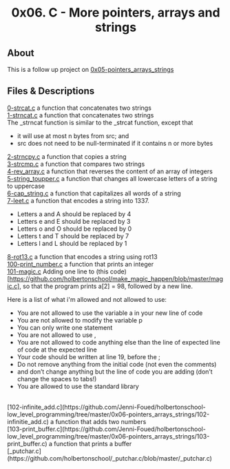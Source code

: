 # <div align="center">0x06. C - More pointers, arrays and strings</div>

## About

This is a follow up project on [0x05-pointers_arrays_strings](https://github.com/Jenni-Foued/holbertonschool-low_level_programming/tree/master/0x05-pointers_arrays_strings)

## Files & Descriptions

[0-strcat.c](https://github.com/Jenni-Foued/holbertonschool-low_level_programming/tree/master/0x06-pointers_arrays_strings/0-strcat.c)  a function that concatenates two strings</br>
[1-strncat.c](https://github.com/Jenni-Foued/holbertonschool-low_level_programming/tree/master/0x06-pointers_arrays_strings/1-strncat.c)  a function that concatenates two strings</br>
The _strncat function is similar to the _strcat function, except that

   - it will use at most n bytes from src; and
   - src does not need to be null-terminated if it contains n or more bytes

[2-strncpy.c](https://github.com/Jenni-Foued/holbertonschool-low_level_programming/tree/master/0x06-pointers_arrays_strings/2-strncpy.c)  a function that copies a string</br>
[3-strcmp.c](https://github.com/Jenni-Foued/holbertonschool-low_level_programming/tree/master/0x06-pointers_arrays_strings/3-strcmp.c)  a function that compares two strings</br>
[4-rev_array.c](https://github.com/Jenni-Foued/holbertonschool-low_level_programming/tree/master/0x06-pointers_arrays_strings/4-rev_array.c)  a function that reverses the content of an array of integers</br>
[5-string_toupper.c](https://github.com/Jenni-Foued/holbertonschool-low_level_programming/tree/master/0x06-pointers_arrays_strings/5-string_toupper.c)  a function that changes all lowercase letters of a string to uppercase</br>
[6-cap_string.c](https://github.com/Jenni-Foued/holbertonschool-low_level_programming/tree/master/0x06-pointers_arrays_strings/6-cap_string.c)  a function that capitalizes all words of a string</br>
[7-leet.c](https://github.com/Jenni-Foued/holbertonschool-low_level_programming/tree/master/0x06-pointers_arrays_strings/7-leet.c)  a function that encodes a string into 1337.

   - Letters a and A should be replaced by 4
   - Letters e and E should be replaced by 3
   - Letters o and O should be replaced by 0
   - Letters t and T should be replaced by 7
   - Letters l and L should be replaced by 1</br>

[8-rot13.c](https://github.com/Jenni-Foued/holbertonschool-low_level_programming/tree/master/0x06-pointers_arrays_strings/8-rot13.c)  a function that encodes a string using rot13</br>
[100-print_number.c](https://github.com/Jenni-Foued/holbertonschool-low_level_programming/tree/master/0x06-pointers_arrays_strings/100-print_number.c)  a function that prints an integer</br>
[101-magic.c](https://github.com/Jenni-Foued/holbertonschool-low_level_programming/tree/master/0x06-pointers_arrays_strings/101-magic.c)  Adding one line to (this code)[https://github.com/holbertonschool/make_magic_happen/blob/master/magic.c], so that the program prints a[2] = 98, followed by a new line.</br>

Here is a list of what i'm allowed and not allowed to use:
   - You are not allowed to use the variable a in your new line of code
   - You are not allowed to modify the variable p
   - You can only write one statement
   - You are not allowed to use ,
   - You are not allowed to code anything else than the line of expected line of code at the expected line
   - Your code should be written at line 19, before the ;
   - Do not remove anything from the initial code (not even the comments)
   - and don’t change anything but the line of code you are adding (don’t change the spaces to tabs!)
   - You are allowed to use the standard library
</br>
[102-infinite_add.c](https://github.com/Jenni-Foued/holbertonschool-low_level_programming/tree/master/0x06-pointers_arrays_strings/102-infinitie_add.c)  a function that adds two numbers</br>
[103-print_buffer.c](https://github.com/Jenni-Foued/holbertonschool-low_level_programming/tree/master/0x06-pointers_arrays_strings/103-print_buffer.c)  a function that prints a buffer</br>
[_putchar.c](https://github.com/holbertonschool/_putchar.c/blob/master/_putchar.c)
